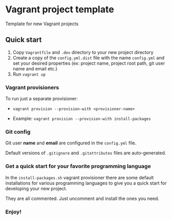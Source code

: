 # Vagrant project template
Template for new Vagrant projects

## Quick start
1. Copy `Vagrantfile` and `.dev` directory to your new project directory 
1. Create a copy of the `config.yml.dist` file with the name `config.yml` and set your desired properties (ex: project name, project root path, git user name and email etc.) 
1. Run `vagrant up`

### Vagrant provisioners
To run just a separate provisioner:
- `vagrant provision --provision-with <provisioner-name>`

- Example: `vagrant provision --provision-with install-packages`

### Git config
Git user **name** and **email** are configured in the `config.yml` file.

Default versions of `.gitignore` and `.gitattributes` files are auto-generated.

### Get a quick start for your favorite programming language 
In the `install-packages.sh` vagrant provisioner there are some default installations for various programming languages to give you a quick start for developing your new project.

They are all commented. Just uncomment and install the ones you need.  

### Enjoy!
